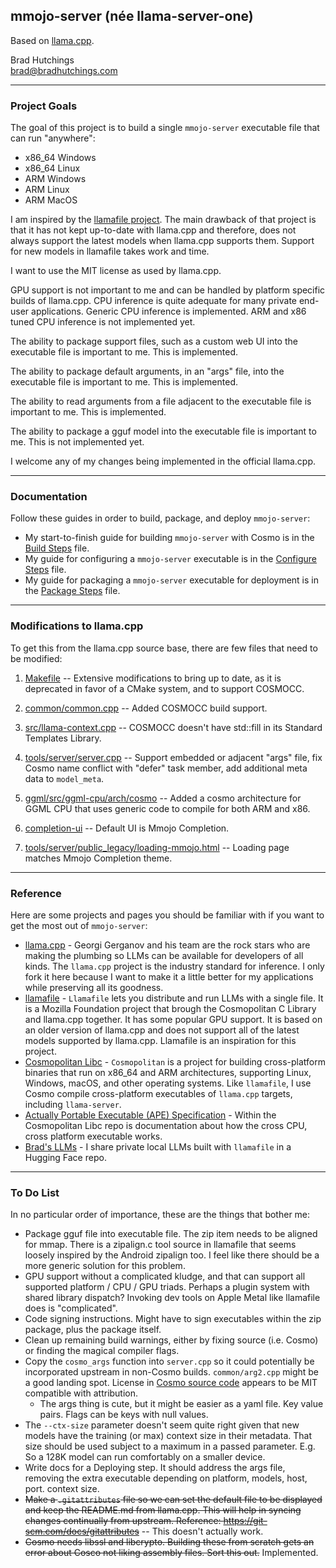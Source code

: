 ## mmojo-server (née llama-server-one)
Based on [llama.cpp](https://github.com/ggml-org/llama.cpp).

Brad Hutchings<br/>
brad@bradhutchings.com

---
### Project Goals

The goal of this project is to build a single `mmojo-server` executable file that can run "anywhere":
- x86_64 Windows
- x86_64 Linux
- ARM Windows
- ARM Linux
- ARM MacOS

I am inspired by the [llamafile project](https://github.com/Mozilla-Ocho/llamafile). The main drawback of that project is that it has not kept up-to-date with llama.cpp and therefore, does not always support the latest models when llama.cpp supports them. Support for new models in llamafile takes work and time.

I want to use the MIT license as used by llama.cpp.

GPU support is not important to me and can be handled by platform specific builds of llama.cpp. CPU inference is quite adequate for many private end-user applications. Generic CPU inference is implemented. ARM and x86 tuned CPU inference is not implemented yet.

The ability to package support files, such as a custom web UI into the executable file is important to me. This is implemented.

The ability to package default arguments, in an "args" file, into the executable file is important to me. This is implemented.

The ability to read arguments from a file adjacent to the executable file is important to me. This is implemented.

The ability to package a gguf model into the executable file is important to me. This is not implemented yet.

I welcome any of my changes being implemented in the official llama.cpp.

---
### Documentation
Follow these guides in order to build, package, and deploy `mmojo-server`:
- My start-to-finish guide for building `mmojo-server` with Cosmo is in the [Build Steps](docs/Build-mmojo-server.md) file.
- My guide for configuring a `mmojo-server` executable is in the [Configure Steps](docs/Configure-mmojo-server.md) file.
- My guide for packaging a `mmojo-server` executable for deployment is in the [Package Steps](docs/Package-mmojo-server.md) file.

---
### Modifications to llama.cpp

To get this from the llama.cpp source base, there are few files that need to be modified:

1. [Makefile](Makefile) -- Extensive modifications to bring up to date, as it is deprecated in favor of a CMake system, and to support COSMOCC.

2. [common/common.cpp](common/common-mmojo.cpp) -- Added COSMOCC build support.

3. [src/llama-context.cpp](src/llama-context-mmojo.cpp) -- COSMOCC doesn't have std::fill in its Standard Templates Library.

4. [tools/server/server.cpp](tools/server/server-mmojo.cpp) -- Support embedded or adjacent "args" file, fix Cosmo name conflict with "defer" task member, add additional meta data to `model_meta`.

5. [ggml/src/ggml-cpu/arch/cosmo](ggml/src/ggml-cpu/arch/cosmo) -- Added a cosmo architecture for GGML CPU that uses generic code to compile for both ARM and x86.

6. [completion-ui](completion-ui) -- Default UI is Mmojo Completion.

7. [tools/server/public_legacy/loading-mmojo.html](tools/server/public_legacy/loading-mmojo.html) -- Loading page matches Mmojo Completion theme.

---
### Reference

Here are some projects and pages you should be familiar with if you want to get the most out of `mmojo-server`:
- [llama.cpp](https://github.com/ggml-org/llama.cpp) - Georgi Gerganov and his team are the rock stars who are making the plumbing so LLMs can be available for developers of all kinds. The `llama.cpp` project is the industry standard for inference. I only fork it here because I want to make it a little better for my applications while preserving all its goodness.
- [llamafile](https://github.com/Mozilla-Ocho/llamafile) - `Llamafile` lets you distribute and run LLMs with a single file. It is a Mozilla Foundation project that brough the Cosmopolitan C Library and llama.cpp together. It has some popular GPU support. It is based on an older version of llama.cpp and does not support all of the latest models supported by llama.cpp. Llamafile is an inspiration for this project.
- [Cosmopolitan Libc](https://github.com/jart/cosmopolitan) - `Cosmopolitan` is a project for building cross-platform binaries that run on x86_64 and ARM architectures, supporting Linux, Windows, macOS, and other operating systems. Like `llamafile`, I use Cosmo compile cross-platform executables of `llama.cpp` targets, including `llama-server`.
- [Actually Portable Executable (APE) Specification](https://github.com/jart/cosmopolitan/blob/master/ape/specification.md) - Within the Cosmopolitan Libc repo is documentation about how the cross CPU, cross platform executable works.
- [Brad's LLMs](https://huggingface.co/bradhutchings/Brads-LLMs) - I share private local LLMs built with `llamafile` in a Hugging Face repo.

---
### To Do List

In no particular order of importance, these are the things that bother me:
- Package gguf file into executable file. The zip item needs to be aligned for mmap. There is a zipalign.c tool source in llamafile that seems loosely inspired by the Android zipalign too. I feel like there should be a more generic solution for this problem.
- GPU support without a complicated kludge, and that can support all supported platform / CPU / GPU triads. Perhaps a plugin system with shared library dispatch? Invoking dev tools on Apple Metal like llamafile does is "complicated".
- Code signing instructions. Might have to sign executables within the zip package, plus the package itself.
- Clean up remaining build warnings, either by fixing source (i.e. Cosmo) or finding the magical compiler flags.
- Copy the `cosmo_args` function into `server.cpp` so it could potentially be incorporated upstream in non-Cosmo builds. `common/arg2.cpp` might be a good landing spot. License in [Cosmo source code](https://github.com/jart/cosmopolitan/blob/master/tool/args/args2.c) appears to be MIT compatible with attribution.
  - The args thing is cute, but it might be easier as a yaml file. Key value pairs. Flags can be keys with null values.
- The `--ctx-size` parameter doesn't seem quite right given that new models have the training (or max) context size in their metadata. That size should be used subject to a maximum in a passed parameter. E.g. So a 128K model can run comfortably on a smaller device.
- Write docs for a Deploying step. It should address the args file, removing the extra executable depending on platform, models, host, port. context size.
- ~~Make a `.gitattributes` file so we can set the default file to be displayed and keep the README.md from llama.cpp. This will help in syncing changes continually from upstream. Reference: https://git-scm.com/docs/gitattributes~~ -- This doesn't actually work.
- ~~Cosmo needs libssl and libcrypto. Building these from scratch gets an error about Cosco not liking assembly files. Sort this out.~~ Implemented.
